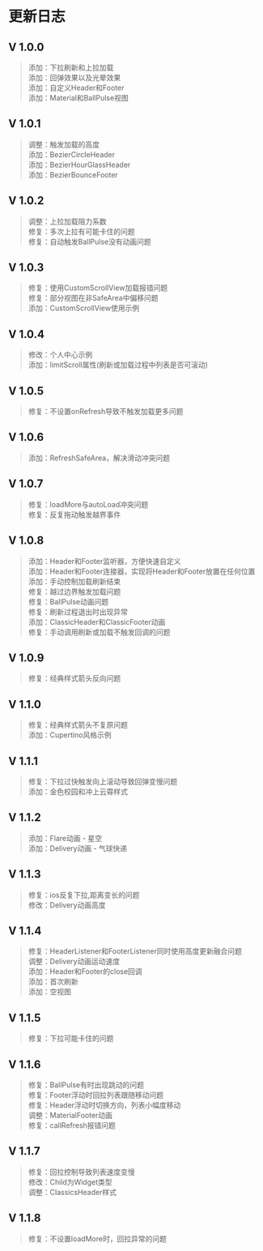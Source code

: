 # 更新日志

## V 1.0.0
>添加：下拉刷新和上拉加载  
>添加：回弹效果以及光晕效果  
>添加：自定义Header和Footer  
>添加：Material和BallPulse视图

## V 1.0.1
>调整：触发加载的高度  
>添加：BezierCircleHeader  
>添加：BezierHourGlassHeader  
>添加：BezierBounceFooter

## V 1.0.2
>调整：上拉加载阻力系数  
>修复：多次上拉有可能卡住的问题  
>修复：自动触发BallPulse没有动画问题  

## V 1.0.3
>修复：使用CustomScrollView加载报错问题  
>修复：部分视图在非SafeArea中偏移问题  
>添加：CustomScrollView使用示例  

## V 1.0.4
>修改：个人中心示例  
>添加：limitScroll属性(刷新或加载过程中列表是否可滚动)  

## V 1.0.5
>修复：不设置onRefresh导致不触发加载更多问题  

## V 1.0.6
>添加：RefreshSafeArea，解决滑动冲突问题  

## V 1.0.7
>修复：loadMore与autoLoad冲突问题  
>修复：反复拖动触发越界事件  

## V 1.0.8
>添加：Header和Footer监听器，方便快速自定义  
>添加：Header和Footer连接器，实现将Header和Footer放置在任何位置  
>添加：手动控制加载刷新结束  
>修复：越过边界触发加载问题  
>修复：BallPulse动画问题  
>修复：刷新过程退出时出现异常  
>添加：ClassicHeader和ClassicFooter动画  
>修复：手动调用刷新或加载不触发回调的问题  

## V 1.0.9
>修复：经典样式箭头反向问题  

## V 1.1.0
>修复：经典样式箭头不复原问题  
>添加：Cupertino风格示例  

## V 1.1.1
>修复：下拉过快触发向上滚动导致回弹变慢问题  
>添加：金色校园和冲上云霄样式  

## V 1.1.2
>添加：Flare动画 - 星空  
>添加：Delivery动画 - 气球快递  

## V 1.1.3
>修复：ios反复下拉,距离变长的问题  
>修改：Delivery动画高度  

## V 1.1.4
>修复：HeaderListener和FooterListener同时使用高度更新融合问题  
>调整：Delivery动画运动速度  
>添加：Header和Footer的close回调  
>添加：首次刷新  
>添加：空视图  

## V 1.1.5
>修复：下拉可能卡住的问题  

## V 1.1.6
>修复：BallPulse有时出现跳动的问题  
>修复：Footer浮动时回拉列表跟随移动问题  
>修复：Header浮动时切换方向，列表小幅度移动  
>调整：MaterialFooter动画  
>修复：callRefresh报错问题  

## V 1.1.7
>修复：回拉控制导致列表速度变慢  
>修改：Child为Widget类型  
>调整：ClassicsHeader样式  

## V 1.1.8
>修复：不设置loadMore时，回拉异常的问题  